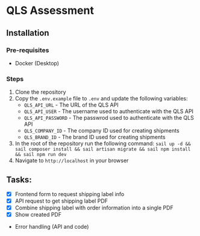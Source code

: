# QLS Assessment

## Installation

### Pre-requisites
- Docker (Desktop)

### Steps
1. Clone the repository
1. Copy the `.env.example` file to `.env` and update the following variables:
    - `QLS_API_URL` - The URL of the QLS API
    - `QLS_API_USER` - The username used to authenticate with the QLS API
    - `QLS_API_PASSWORD` - The passwrod used to authenticate with the QLS API
    - `QLS_COMPANY_ID` - The company ID used for creating shipments
    - `QLS_BRAND_ID` - The brand ID used for creating shipments
1. In the root of the repository run the following command: `sail up -d && sail composer install && sail artisan migrate && sail npm install && sail npm run dev`
1. Navigate to `http://localhost` in your browser

## Tasks:
- [x] Frontend form to request shipping label info
- [x] API request to get shipping label PDF
- [x] Combine shipping label with order information into a single PDF
- [x] Show created PDF
- Error handling (API and code)
